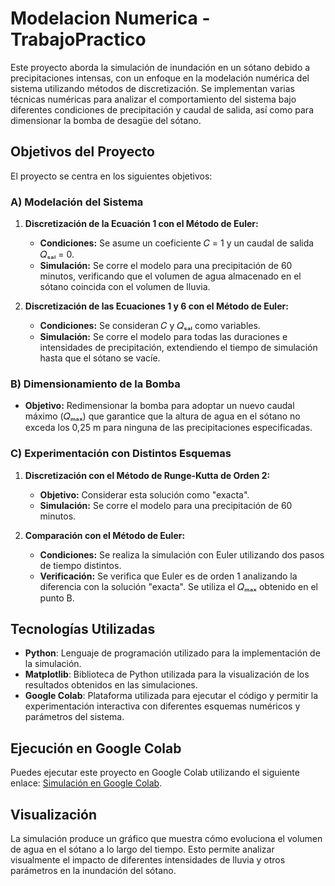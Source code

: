 
# Modelacion Numerica - TrabajoPractico

Este proyecto aborda la simulación de inundación en un sótano debido a precipitaciones intensas, con un enfoque en la modelación numérica del sistema utilizando métodos de discretización. Se implementan varias técnicas numéricas para analizar el comportamiento del sistema bajo diferentes condiciones de precipitación y caudal de salida, así como para dimensionar la bomba de desagüe del sótano.

## Objetivos del Proyecto

El proyecto se centra en los siguientes objetivos:

### A) Modelación del Sistema

1. **Discretización de la Ecuación 1 con el Método de Euler:**
   - **Condiciones:** Se asume un coeficiente 𝐶 = 1 y un caudal de salida 𝑄ₛₐₗ = 0.
   - **Simulación:** Se corre el modelo para una precipitación de 60 minutos, verificando que el volumen de agua almacenado en el sótano coincida con el volumen de lluvia.

2. **Discretización de las Ecuaciones 1 y 6 con el Método de Euler:**
   - **Condiciones:** Se consideran 𝐶 y 𝑄ₛₐₗ como variables.
   - **Simulación:** Se corre el modelo para todas las duraciones e intensidades de precipitación, extendiendo el tiempo de simulación hasta que el sótano se vacíe.

### B) Dimensionamiento de la Bomba

- **Objetivo:** Redimensionar la bomba para adoptar un nuevo caudal máximo (𝑄ₘₐₓ) que garantice que la altura de agua en el sótano no exceda los 0,25 m para ninguna de las precipitaciones especificadas.

### C) Experimentación con Distintos Esquemas

1. **Discretización con el Método de Runge-Kutta de Orden 2:**
   - **Objetivo:** Considerar esta solución como "exacta".
   - **Simulación:** Se corre el modelo para una precipitación de 60 minutos.

2. **Comparación con el Método de Euler:**
   - **Condiciones:** Se realiza la simulación con Euler utilizando dos pasos de tiempo distintos.
   - **Verificación:** Se verifica que Euler es de orden 1 analizando la diferencia con la solución "exacta". Se utiliza el 𝑄ₘₐₓ obtenido en el punto B.

## Tecnologías Utilizadas

- **Python**: Lenguaje de programación utilizado para la implementación de la simulación.
- **Matplotlib**: Biblioteca de Python utilizada para la visualización de los resultados obtenidos en las simulaciones.
- **Google Colab**: Plataforma utilizada para ejecutar el código y permitir la experimentación interactiva con diferentes esquemas numéricos y parámetros del sistema.

## Ejecución en Google Colab

Puedes ejecutar este proyecto en Google Colab utilizando el siguiente enlace: [Simulación en Google Colab](https://colab.research.google.com/drive/1aegS0eFpOK4E1TY_k5fdbX6qLO1V0hfn?usp=sharing#scrollTo=DrWLKsR67_bZ).


## Visualización

La simulación produce un gráfico que muestra cómo evoluciona el volumen de agua en el sótano a lo largo del tiempo. Esto permite analizar visualmente el impacto de diferentes intensidades de lluvia y otros parámetros en la inundación del sótano.
